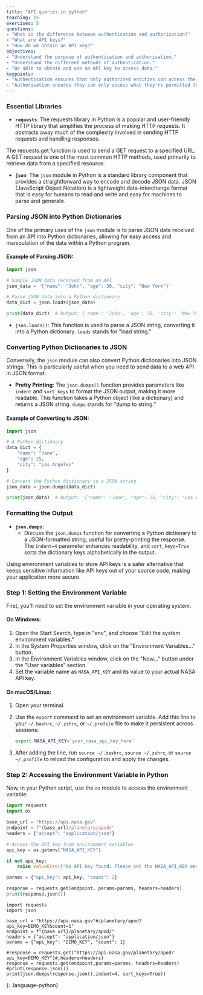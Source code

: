 ```yaml
---
title: "API queries in python"
teaching: 15
exercises: 5
questions:
- "What is the difference between authentication and authorization?"
- "What are API keys?"
- "How do we obtain an API key?"
objectives:
- "Understand the purpose of authentication and authorisation."
- "Understand the different methods of authentication."
- "Be able to obtain and use an API key to access data."
keypoints:
- "Authentication ensures that only authorised entities can access the API."
- "Authorisation ensures they can only access what they're permitted to."
---
```



### Essential Libraries

- **`requests`**:
The requests library in Python is a popular and user-friendly HTTP library that simplifies the process of making HTTP requests. It abstracts away much of the complexity involved in sending HTTP requests and handling responses.

The requests.get function is used to send a GET request to a specified URL. A GET request is one of the most common HTTP methods, used primarily to retrieve data from a specified resource.

- **`json`**:
The `json` module in Python is a standard library component that provides a straightforward way to encode and decode JSON data. JSON (JavaScript Object Notation) is a lightweight data-interchange format that is easy for humans to read and write and easy for machines to parse and generate.

### Parsing JSON into Python Dictionaries

One of the primary uses of the `json` module is to parse JSON data received from an API into Python dictionaries, allowing for easy access and manipulation of the data within a Python program.

#### Example of Parsing JSON:

```python
import json

# Sample JSON data received from an API
json_data = '{"name": "John", "age": 30, "city": "New York"}'

# Parse JSON data into a Python dictionary
data_dict = json.loads(json_data)

print(data_dict)  # Output: {'name': 'John', 'age': 30, 'city': 'New York'}
```

- `json.loads()`: This function is used to parse a JSON string, converting it into a Python dictionary. `loads` stands for "load string."

### Converting Python Dictionaries to JSON

Conversely, the `json` module can also convert Python dictionaries into JSON strings. This is particularly useful when you need to send data to a web API in JSON format.

- **Pretty Printing**: 
The `json.dumps()` function provides parameters like `indent` and `sort_keys` to format the JSON output, making it more readable. This function takes a Python object (like a dictionary) and returns a JSON string. `dumps` stands for "dump to string."


#### Example of Converting to JSON:

```python
import json

# A Python dictionary
data_dict = {
    "name": "Jane",
    "age": 25,
    "city": "Los Angeles"
}

# Convert the Python dictionary to a JSON string
json_data = json.dumps(data_dict)

print(json_data)  # Output: '{"name": "Jane", "age": 25, "city": "Los Angeles"}'
```

### Formatting the Output

- **`json.dumps`**:
  - Discuss the `json.dumps` function for converting a Python dictionary to a JSON-formatted string, useful for pretty-printing the response. The `indent=4` parameter enhances readability, and `sort_keys=True` sorts the dictionary keys alphabetically in the output.


Using environment variables to store API keys is a safer alternative that keeps sensitive information like API keys out of your source code, making your application more secure. 

### Step 1: Setting the Environment Variable

First, you'll need to set the environment variable in your operating system.

#### On Windows:

1. Open the Start Search, type in "env", and choose "Edit the system environment variables."
2. In the System Properties window, click on the "Environment Variables…" button.
3. In the Environment Variables window, click on the "New…" button under the "User variables" section.
4. Set the variable name as `NASA_API_KEY` and its value to your actual NASA API key.

#### On macOS/Linux:

1. Open your terminal.
2. Use the `export` command to set an environment variable. Add this line to your `~/.bashrc`, `~/.zshrc`, or `~/.profile` file to make it persistent across sessions:

   ```bash
   export NASA_API_KEY='your_nasa_api_key_here'
   ```

3. After adding the line, run `source ~/.bashrc`, `source ~/.zshrc`, or `source ~/.profile` to reload the configuration and apply the changes.

### Step 2: Accessing the Environment Variable in Python

Now, in your Python script, use the `os` module to access the environment variable:

```python
import requests
import os

base_url = "https://api.nasa.gov"
endpoint = f"{base_url}/planetary/apod/"
headers = {"accept": "application/json"}

# Access the API key from environment variables
api_key = os.getenv("NASA_API_KEY")

if not api_key:
    raise ValueError("No API Key found. Please set the NASA_API_KEY environment variable.")

params = {"api_key": api_key, "count": 2}

response = requests.get(endpoint, params=params, headers=headers)
print(response.json())
```


~~~
import requests
import json

base_url = "https://api.nasa.gov"#/planetary/apod?api_key=DEMO_KEY&count=1"
endpoint = f"{base_url}/planetary/apod/"
headers = {"accept": "application/json"}
params = {"api_key": "DEMO_KEY", "count": 1}

#response = requests.get("https://api.nasa.gov/planetary/apod?api_key=DEMO_KEY")#,headers=headers)
response = requests.get(endpoint,params=params, headers=headers)
#print(response.json())
print(json.dumps(response.json(),indent=4, sort_keys=True))
~~~
{: .language-python}